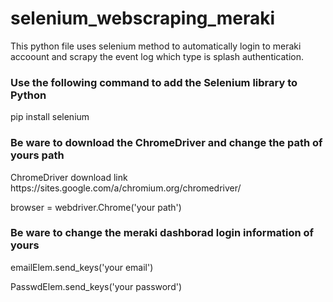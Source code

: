 # selenium_webscraping_meraki
This python file uses selenium method to automatically login to meraki accoount and scrapy the event log which type is splash authentication.

<h3>Use the following command to add the Selenium library to Python</h3>
<p>pip install selenium</p>

<h3>Be ware to download the ChromeDriver and change the path of yours path</h3>
<p>ChromeDriver download link https://sites.google.com/a/chromium.org/chromedriver/</p>
<p>browser = webdriver.Chrome('your path')</p>

<h3>Be ware to change the meraki dashborad login information of yours</h3>
<p>emailElem.send_keys('your email')</br></p>
<p>PasswdElem.send_keys('your password')</p>

